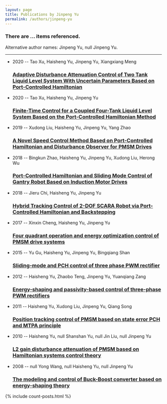 ```yaml
---
layout: page
title: Publications by Jinpeng Yu
permalink: /authors/jinpeng-yu
---
```


<h3 id="number-posts">There are ... items referenced.</h3>
<p id='info-authors'>Alternative author names: Jinpeng Yu, null Jinpeng Yu.</p>
<hr />
<ul class="post-list">
<li><span class='post-meta'>2020 -- Tao Xu, Haisheng Yu, Jinpeng Yu, Xiangxiang Meng</span><h3><a class='post-link' href="{{ site.baseurl }}/adaptive-disturbance-attenuation-control-of-two-tank-liquid-level-system-with-uncertain-parameters-based-on-port-controlled-hamiltonian">Adaptive Disturbance Attenuation Control of Two Tank Liquid Level System With Uncertain Parameters Based on Port-Controlled Hamiltonian</a></h3></li>
<li><span class='post-meta'>2020 -- Tao Xu, Haisheng Yu, Jinpeng Yu</span><h3><a class='post-link' href="{{ site.baseurl }}/finite-time-control-for-a-coupled-four-tank-liquid-level-system-based-on-the-port-controlled-hamiltonian-method">Finite-Time Control for a Coupled Four-Tank Liquid Level System Based on the Port-Controlled Hamiltonian Method</a></h3></li>
<li><span class='post-meta'>2019 -- Xudong Liu, Haisheng Yu, Jinpeng Yu, Yang Zhao</span><h3><a class='post-link' href="{{ site.baseurl }}/a-novel-speed-control-method-based-on-port-controlled-hamiltonian-and-disturbance-observer-for-pmsm-drives">A Novel Speed Control Method Based on Port-Controlled Hamiltonian and Disturbance Observer for PMSM Drives</a></h3></li>
<li><span class='post-meta'>2018 -- Bingkun Zhao, Haisheng Yu, Jinpeng Yu, Xudong Liu, Herong Wu</span><h3><a class='post-link' href="{{ site.baseurl }}/port-controlled-hamiltonian-and-sliding-mode-control-of-gantry-robot-based-on-induction-motor-drives">Port-Controlled Hamiltonian and Sliding Mode Control of Gantry Robot Based on Induction Motor Drives</a></h3></li>
<li><span class='post-meta'>2018 -- Jieru Chi, Haisheng Yu, Jinpeng Yu</span><h3><a class='post-link' href="{{ site.baseurl }}/hybrid-tracking-control-of-2-dof-scara-robot-via-port-controlled-hamiltonian-and-backstepping">Hybrid Tracking Control of 2-DOF SCARA Robot via Port-Controlled Hamiltonian and Backstepping</a></h3></li>
<li><span class='post-meta'>2017 -- Xinxin Cheng, Haisheng Yu, Jinpeng Yu</span><h3><a class='post-link' href="{{ site.baseurl }}/four-quadrant-operation-and-energy-optimization-control-of-pmsm-drive-systems">Four quadrant operation and energy optimization control of PMSM drive systems</a></h3></li>
<li><span class='post-meta'>2015 -- Yu Gu, Haisheng Yu, Jinpeng Yu, Bingqiang Shan</span><h3><a class='post-link' href="{{ site.baseurl }}/sliding-mode-and-pch-control-of-three-phase-pwm-rectifier">Sliding-mode and PCH control of three phase PWM rectifier</a></h3></li>
<li><span class='post-meta'>2012 -- Haisheng Yu, Zhaobo Teng, Jinpeng Yu, Yuanqiang Zang</span><h3><a class='post-link' href="{{ site.baseurl }}/energy-shaping-and-passivity-based-control-of-three-phase-pwm-rectifiers">Energy-shaping and passivity-based control of three-phase PWM rectifiers</a></h3></li>
<li><span class='post-meta'>2011 -- Haisheng Yu, Xudong Liu, Jinpeng Yu, Qiang Song</span><h3><a class='post-link' href="{{ site.baseurl }}/position-tracking-control-of-pmsm-based-on-state-error-pch-and-mtpa-principle">Position tracking control of PMSM based on state error PCH and MTPA principle</a></h3></li>
<li><span class='post-meta'>2010 -- Haisheng Yu, null Shanshan Yu, null Jin Liu, null Jinpeng Yu</span><h3><a class='post-link' href="{{ site.baseurl }}/l2-gain-disturbance-attenuation-of-pmsm-based-on-hamiltonian-systems-control-theory">L2 gain disturbance attenuation of PMSM based on Hamiltonian systems control theory</a></h3></li>
<li><span class='post-meta'>2008 -- null Yong Wang, null Haisheng Yu, null Jinpeng Yu</span><h3><a class='post-link' href="{{ site.baseurl }}/the-modeling-and-control-of-buck-boost-converter-based-on-energy-shaping-theory">The modeling and control of Buck-Boost converter based on energy-shaping theory</a></h3></li>

</ul>
{% include count-posts.html %}
